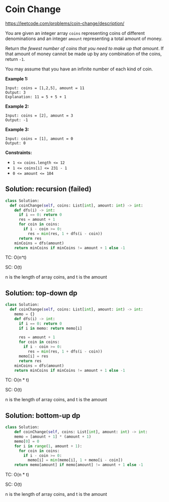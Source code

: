 # Coin Change

https://leetcode.com/problems/coin-change/description/

You are given an integer array `coins` representing coins of different denominations and an integer `amount` representing a total amount of money.

Return *the fewest number of coins that you need to make up that amount*. If that amount of money cannot be made up by any combination of the coins, return `-1`.

You may assume that you have an infinite number of each kind of coin.

 

**Example 1:**

```
Input: coins = [1,2,5], amount = 11
Output: 3
Explanation: 11 = 5 + 5 + 1
```

**Example 2:**

```
Input: coins = [2], amount = 3
Output: -1
```

**Example 3:**

```
Input: coins = [1], amount = 0
Output: 0
```

 

**Constraints:**

- `1 <= coins.length <= 12`
- `1 <= coins[i] <= 231 - 1`
- `0 <= amount <= 104`



## Solution: recursion (failed)

```python
class Solution:
  def coinChange(self, coins: List[int], amount: int) -> int:
    def dfs(i) -> int:
      if i == 0: return 0
      res = amount + 1
      for coin in coins:
        if i - coin >= 0:
          res = min(res, 1 + dfs(i - coin))
      return res
    minCoins = dfs(amount)
    return minCoins if minCoins != amount + 1 else -1
```

TC: O(n^t)

SC: O(t)

n is the length of array coins, and t is the amount

## Solution: top-down dp

```python
class Solution:
  def coinChange(self, coins: List[int], amount: int) -> int:
    memo = {}
    def dfs(i) -> int:
      if i == 0: return 0
      if i in memo: return memo[i]

      res = amount + 1
      for coin in coins:
        if i - coin >= 0:
          res = min(res, 1 + dfs(i - coin))
      memo[i] = res
      return res
    minCoins = dfs(amount)
    return minCoins if minCoins != amount + 1 else -1
```

TC: O(n * t)

SC: O(t)

n is the length of array coins, and t is the amount

## Solution: bottom-up dp

```python
class Solution:
	def coinChange(self, coins: List[int], amount: int) -> int:
    memo = [amount + 1] * (amount + 1)
    memo[0] = 0
    for i in range(1, amount + 1):
      for coin in coins:
        if i - coin >= 0:
          memo[i] = min(memo[i], 1 + memo[i - coin])
    return memo[amount] if memo[amount] != amount + 1 else -1
```

TC: O(n * t)

SC: O(t)

n is the length of array coins, and t is the amount
